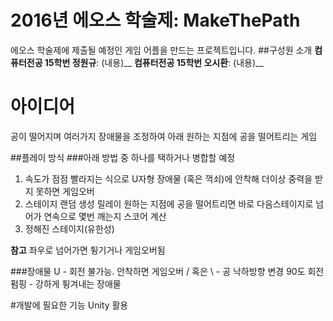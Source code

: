 # 2016년 에오스 학술제: MakeThePath
에오스 학술제에 제출될 예정인 게임 어플을 만드는 프로젝트입니다.
##구성원 소개
__컴퓨터전공 15학번 정원규__: (내용)__
__컴퓨터전공 15학번 오시환__: (내용)__



# 아이디어
공이 떨어지며 여러가지 장애물을 조정하여 아래 원하는 지점에 공을 떨어트리는 게임

##플레이 방식
###아래 방법 중 하나를 택하거나 병합할 예정
1. 속도가 점점 빨라지는 식으로 U자형 장애물 (혹은 꺽쇠)에 안착해 더이상 중력을 받지 못하면 게임오버
2. 스테이지 랜덤 생성 릴레이 원하는 지점에 공을 떨어트리면 바로 다음스테이지로 넘어가 연속으로 몇번 깨는지 스코어 계산
3. 정해진 스테이지(유한성)

__참고__ 좌우로 넘어가면 튕기거나 게임오버됨

###장애물
U - 회전 불가능. 안착하면 게임오버
/ 혹은 \ - 공 낙하방향 변경 90도 회전
펌핑 - 강하게 튕겨내는 장애물

#개발에 필요한 기능
Unity 활용
